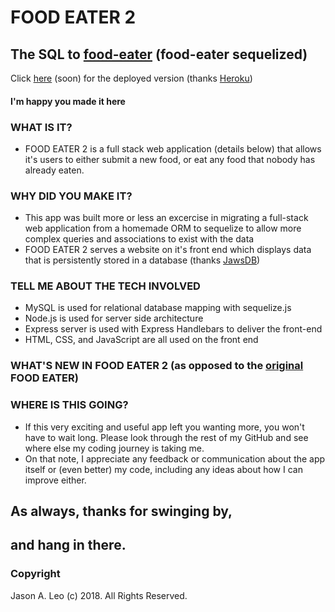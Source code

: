 # FOOD EATER 2
## The SQL to [food-eater](https://github.com/xezian/food-eater) (food-eater sequelized)
Click [here](...) (soon) for the deployed version (thanks [Heroku](https://www.heroku.com/home))
#### I'm happy you made it here
### WHAT IS IT?
* FOOD EATER 2 is a full stack web application (details below) that allows it's users to either submit a new food, or eat any food that nobody has already eaten.
### WHY DID YOU MAKE IT?
* This app was built more or less an excercise in migrating a full-stack web application from a homemade ORM to sequelize to allow more complex queries and associations to exist with the data
* FOOD EATER 2 serves a website on it's front end which displays data that is persistently stored in a database (thanks [JawsDB](https://www.jawsdb.com/))
### TELL ME ABOUT THE TECH INVOLVED
* MySQL is used for relational database mapping with sequelize.js
* Node.js is used for server side architecture
* Express server is used with Express Handlebars to deliver the front-end
* HTML, CSS, and JavaScript are all used on the front end
### WHAT'S NEW IN FOOD EATER 2 (as opposed to the [original](https://serene-lowlands-69590.herokuapp.com/) FOOD EATER)
### WHERE IS THIS GOING?
* If this very exciting and useful app left you wanting more, you won't have to wait long. Please look through the rest of my GitHub and see where else my coding journey is taking me.
* On that note, I appreciate any feedback or communication about the app itself or (even better) my code, including any ideas about how I can improve either.
## As always, thanks for swinging by, 
## and hang in there.
### Copyright
Jason A. Leo (c) 2018. All Rights Reserved.